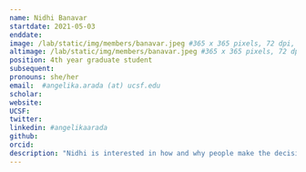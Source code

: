 ```yaml
---
name: Nidhi Banavar
startdate: 2021-05-03
enddate:
image: /lab/static/img/members/banavar.jpeg #365 x 365 pixels, 72 dpi, JPG
altimage: /lab/static/img/members/banavar.jpeg #365 x 365 pixels, 72 dpi, JPG
position: 4th year graduate student
subsequent:
pronouns: she/her
email:  #angelika.arada (at) ucsf.edu
scholar:
website:
UCSF:
twitter:
linkedin: #angelikaarada
github:
orcid:
description: "Nidhi is interested in how and why people make the decisions that they do."
---
```

